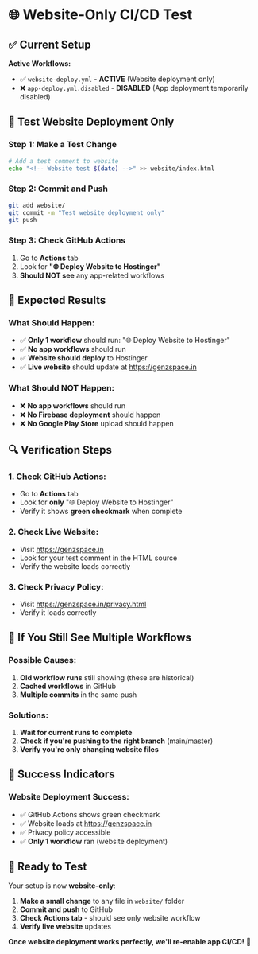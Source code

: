 # 🌐 Website-Only CI/CD Test

## ✅ **Current Setup**

**Active Workflows:**
- ✅ `website-deploy.yml` - **ACTIVE** (Website deployment only)
- ❌ `app-deploy.yml.disabled` - **DISABLED** (App deployment temporarily disabled)

## 🧪 **Test Website Deployment Only**

### **Step 1: Make a Test Change**
```bash
# Add a test comment to website
echo "<!-- Website test $(date) -->" >> website/index.html
```

### **Step 2: Commit and Push**
```bash
git add website/
git commit -m "Test website deployment only"
git push
```

### **Step 3: Check GitHub Actions**
1. Go to **Actions** tab
2. Look for **"🌐 Deploy Website to Hostinger"**
3. **Should NOT see** any app-related workflows

## 🎯 **Expected Results**

### **What Should Happen:**
- ✅ **Only 1 workflow** should run: "🌐 Deploy Website to Hostinger"
- ✅ **No app workflows** should run
- ✅ **Website should deploy** to Hostinger
- ✅ **Live website** should update at https://genzspace.in

### **What Should NOT Happen:**
- ❌ **No app workflows** should run
- ❌ **No Firebase deployment** should happen
- ❌ **No Google Play Store** upload should happen

## 🔍 **Verification Steps**

### **1. Check GitHub Actions:**
- Go to **Actions** tab
- Look for **only** "🌐 Deploy Website to Hostinger"
- Verify it shows **green checkmark** when complete

### **2. Check Live Website:**
- Visit https://genzspace.in
- Look for your test comment in the HTML source
- Verify the website loads correctly

### **3. Check Privacy Policy:**
- Visit https://genzspace.in/privacy.html
- Verify it loads correctly

## 🚨 **If You Still See Multiple Workflows**

### **Possible Causes:**
1. **Old workflow runs** still showing (these are historical)
2. **Cached workflows** in GitHub
3. **Multiple commits** in the same push

### **Solutions:**
1. **Wait for current runs to complete**
2. **Check if you're pushing to the right branch** (main/master)
3. **Verify you're only changing website files**

## 🎉 **Success Indicators**

### **Website Deployment Success:**
- ✅ GitHub Actions shows green checkmark
- ✅ Website loads at https://genzspace.in
- ✅ Privacy policy accessible
- ✅ **Only 1 workflow** ran (website deployment)

## 🚀 **Ready to Test**

Your setup is now **website-only**:

1. **Make a small change** to any file in `website/` folder
2. **Commit and push** to GitHub
3. **Check Actions tab** - should see only website workflow
4. **Verify live website** updates

**Once website deployment works perfectly, we'll re-enable app CI/CD!** 🎯
